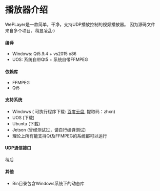 # 播放器介绍

WePLayer是一款简单，干净，支持UDP播放控制的视频播放器。
因为源码文件来自多个项目，稍显凌乱:)

#### 编译
 - Windows: Qt5.9.4 + vs2015 x86
 - UOS: 系统自带Qt5 + 系统自带FFMPEG

#### 依赖库
 - FFMPEG
 - Qt5

#### 支持系统

 - Windows ( 可执行程序下载: [百度云盘](https://pan.baidu.com/s/1uPq64MZPryPyPn0wgpr4Lg), 提取码：zhxn)
 - UOS    (下载)
 - Ubuntu  (下载)
 - Jetson (曾经测试过，请自行编译测试)
 - 理论上所有能支持Qt及FFMPEG的系统都可以运行

#### UDP通信接口

稍后

#### 其他
 - Bin目录包含Windows系统下的动态库
